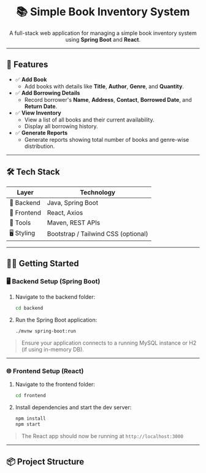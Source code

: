 <h1 align="center">📚 Simple Book Inventory System</h1>

<p align="center">
  A full-stack web application for managing a simple book inventory system using <strong>Spring Boot</strong> and <strong>React</strong>.
</p>

---

## 🚀 Features

- ✅ **Add Book**
  - Add books with details like **Title**, **Author**, **Genre**, and **Quantity**.
- ✅ **Add Borrowing Details**
  - Record borrower's **Name**, **Address**, **Contact**, **Borrowed Date**, and **Return Date**.
- ✅ **View Inventory**
  - View a list of all books and their current availability.
  - Display all borrowing history.
- ✅ **Generate Reports**
  - Generate reports showing total number of books and genre-wise distribution.

---

## 🛠️ Tech Stack

| Layer     | Technology        |
|-----------|-------------------|
| 🎯 Backend  | Java, Spring Boot |
| 🎨 Frontend | React, Axios      |
| 🧰 Tools    | Maven, REST APIs  |
| 🖥 Styling  | Bootstrap / Tailwind CSS (optional) |

---

## 🧑‍💻 Getting Started

### 🖥 Backend Setup (Spring Boot)

1. Navigate to the backend folder:
    ```bash
    cd backend
    ```

2. Run the Spring Boot application:
    ```bash
    ./mvnw spring-boot:run
    ```

> Ensure your application connects to a running MySQL instance or H2 (if using in-memory DB).

---

### 🌐 Frontend Setup (React)

1. Navigate to the frontend folder:
    ```bash
    cd frontend
    ```

2. Install dependencies and start the dev server:
    ```bash
    npm install
    npm start
    ```

> The React app should now be running at `http://localhost:3000`

---

## 📦 Project Structure

